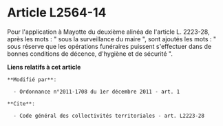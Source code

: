 # Article L2564-14

Pour l'application à Mayotte du deuxième alinéa de l'article L. 2223-28, après les mots : " sous la surveillance du maire ",
sont ajoutés les mots : " sous réserve que les opérations funéraires puissent s'effectuer dans de bonnes conditions de
décence, d'hygiène et de sécurité ".

**Liens relatifs à cet article**

	**Modifié par**:

	  - Ordonnance n°2011-1708 du 1er décembre 2011 - art. 1

	**Cite**:

	  - Code général des collectivités territoriales - art. L2223-28
